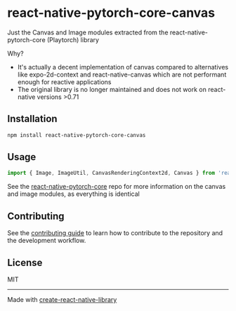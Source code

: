 # react-native-pytorch-core-canvas

Just the Canvas and Image modules extracted from the react-native-pytorch-core (Playtorch) library

Why?
- It's actually a decent implementation of canvas compared to alternatives like expo-2d-context and react-native-canvas which are not performant enough for reactive applications
- The original library is no longer maintained and does not work on react-native versions >0.71

## Installation

```sh
npm install react-native-pytorch-core-canvas
```

## Usage

```js
import { Image, ImageUtil, CanvasRenderingContext2d, Canvas } from 'react-native-pytorch-core-canvas';
```
See the [react-native-pytorch-core](https://github.com/facebookresearch/playtorch) repo for more information on the canvas and image modules, as everything is identical

## Contributing

See the [contributing guide](CONTRIBUTING.md) to learn how to contribute to the repository and the development workflow.

## License

MIT

---

Made with [create-react-native-library](https://github.com/callstack/react-native-builder-bob)
